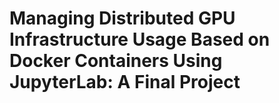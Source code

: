 # Managing Distributed GPU Infrastructure Usage Based on Docker Containers Using JupyterLab: A Final Project